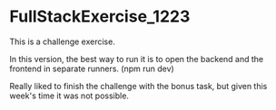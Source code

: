 # FullStackExercise_1223

This is a challenge exercise.

In this version, the best way to run it is to open the backend and the frontend in separate runners. (npm run dev)

Really liked to finish the challenge with the bonus task, but given this week's time it was not possible.
